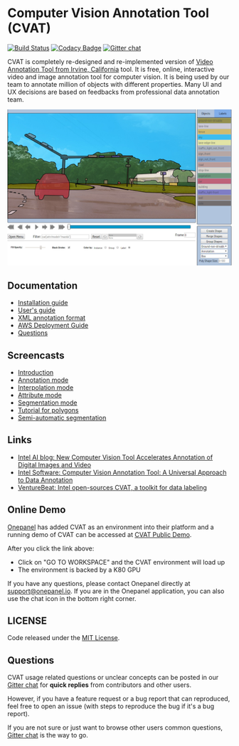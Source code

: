 # Computer Vision Annotation Tool (CVAT)

[![Build Status](https://travis-ci.org/EvgenyShashkin/cvat.svg?branch=develop)](https://travis-ci.org/EvgenyShashkin/cvat)
[![Codacy Badge](https://api.codacy.com/project/badge/Grade/840351da141e4eaeac6476fd19ec0a33)](https://app.codacy.com/app/nmanovic/cvat?utm_source=github.com&utm_medium=referral&utm_content=opencv/cvat&utm_campaign=Badge_Grade_Settings)
[![Gitter chat](https://badges.gitter.im/opencv-cvat/gitter.png)](https://gitter.im/opencv-cvat)

CVAT is completely re-designed and re-implemented version of [Video Annotation Tool from Irvine, California](http://carlvondrick.com/vatic/) tool. It is free, online, interactive video and image annotation tool for computer vision. It is being used by our team to annotate million of objects with different properties. Many UI and UX decisions are based on feedbacks from professional data annotation team.

![CVAT screenshot](cvat/apps/documentation/static/documentation/images/cvat.jpg)

## Documentation

- [Installation guide](cvat/apps/documentation/installation.md)
- [User's guide](cvat/apps/documentation/user_guide.md)
- [XML annotation format](cvat/apps/documentation/xml_format.md)
- [AWS Deployment Guide](cvat/apps/documentation/AWS-Deployment-Guide.md)
- [Questions](#questions)

## Screencasts

- [Introduction](https://youtu.be/L9_IvUIHGwM)
- [Annotation mode](https://youtu.be/6h7HxGL6Ct4)
- [Interpolation mode](https://youtu.be/U3MYDhESHo4)
- [Attribute mode](https://youtu.be/UPNfWl8Egd8)
- [Segmentation mode](https://youtu.be/Fh8oKuSUIPs)
- [Tutorial for polygons](https://www.youtube.com/watch?v=XTwfXDh4clI)
- [Semi-automatic segmentation](https://www.youtube.com/watch?v=vnqXZ-Z-VTQ)

## Links
- [Intel AI blog: New Computer Vision Tool Accelerates Annotation of Digital Images and Video](https://www.intel.ai/introducing-cvat)
- [Intel Software: Computer Vision Annotation Tool: A Universal Approach to Data Annotation](https://software.intel.com/en-us/articles/computer-vision-annotation-tool-a-universal-approach-to-data-annotation)
- [VentureBeat: Intel open-sources CVAT, a toolkit for data labeling](https://venturebeat.com/2019/03/05/intel-open-sources-cvat-a-toolkit-for-data-labeling/)

## Online Demo

[Onepanel](https://www.onepanel.io/) has added CVAT as an environment into their platform and a running demo of CVAT can be accessed at [CVAT Public Demo](https://c.onepanel.io/onepanel-demo/projects/cvat-public-demo/workspaces).

After you click the link above:

- Click on "GO TO WORKSPACE" and the CVAT environment will load up
- The environment is backed by a K80 GPU

If you have any questions, please contact Onepanel directly at support@onepanel.io. If you are in the Onepanel application, you can also use the chat icon in the bottom right corner.

## LICENSE

Code released under the [MIT License](https://opensource.org/licenses/MIT).

## Questions

CVAT usage related questions or unclear concepts can be posted in our
[Gitter chat](https://gitter.im/opencv-cvat) for **quick replies** from
contributors and other users.

However, if you have a feature request or a bug report that can reproduced,
feel free to open an issue (with steps to reproduce the bug if it's a bug
report).

If you are not sure or just want to browse other users common questions,
[Gitter chat](https://gitter.im/opencv-cvat) is the way to go.
